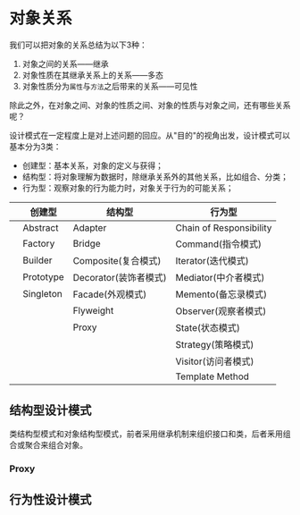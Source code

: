 # 对象关系

我们可以把对象的关系总结为以下3种：

1. 对象之间的关系——继承
2. 对象性质在其继承关系上的关系——多态
3. 对象性质分为`属性`与`方法`之后带来的关系——可见性

除此之外，在对象之间、对象的性质之间、对象的性质与对象之间，还有哪些关系呢？

设计模式在一定程度上是对上述问题的回应。从"目的"的视角出发，设计模式可以基本分为3类：

- 创建型：基本关系，对象的定义与获得；
- 结构型：将对象理解为数据时，除继承关系外的其他关系，比如组合、分类；
- 行为型：观察对象的行为能力时，对象关于行为的可能关系；

|      | 创建型    | 结构型                | 行为型                  |
| ---- | --------- | --------------------- | ----------------------- |
|      | Abstract  | Adapter               | Chain of Responsibility |
|      | Factory   | Bridge                | Command(指令模式)       |
|      | Builder   | Composite(复合模式)   | Iterator(迭代模式)      |
|      | Prototype | Decorator(装饰者模式) | Mediator(中介者模式)    |
|      | Singleton | Facade(外观模式)      | Memento(备忘录模式)     |
|      |           | Flyweight             | Observer(观察者模式)    |
|      |           | Proxy                 | State(状态模式)         |
|      |           |                       | Strategy(策略模式)      |
|      |           |                       | Visitor(访问者模式)     |
|      |           |                       | Template Method         |



## 结构型设计模式

类结构型模式和对象结构型模式，前者采用继承机制来组织接口和类，后者釆用组合或聚合来组合对象。

### Proxy



## 行为性设计模式